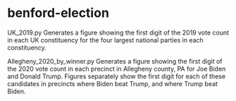 # benford-election

UK_2019.py
  Generates a figure showing the first digit of the 2019 vote count in each UK constituency for 
  the four largest national parties in each constituency.

Allegheny_2020_by_winner.py
  Generates a figure showing the first digit of the 2020 vote count in each precinct in Allegheny
  county, PA for Joe Biden and Donald Trump. Figures separately show the first digit for each of these
  candidates in precincts where Biden beat Trump, and where Trump beat Biden.
